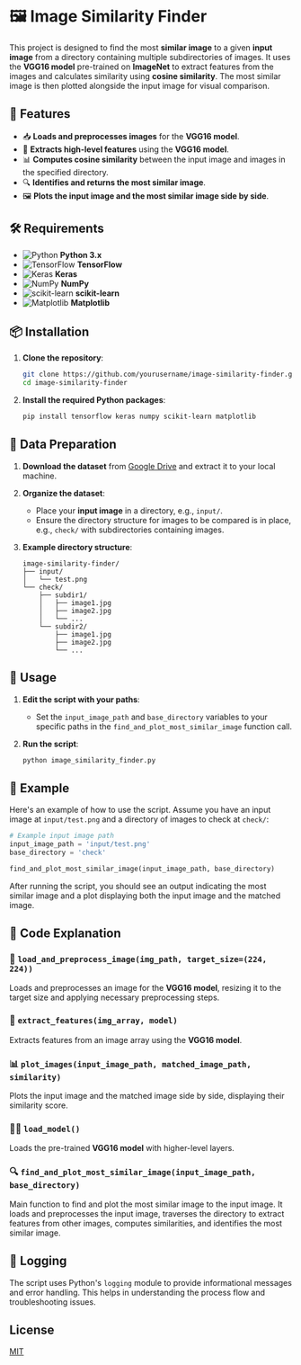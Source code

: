 
# 🖼️ Image Similarity Finder

This project is designed to find the most **similar image** to a given **input image** from a directory containing multiple subdirectories of images. It uses the **VGG16 model** pre-trained on **ImageNet** to extract features from the images and calculates similarity using **cosine similarity**. The most similar image is then plotted alongside the input image for visual comparison.

## 🌟 Features

- 📥 **Loads and preprocesses images** for the **VGG16 model**.
- 🧠 **Extracts high-level features** using the **VGG16 model**.
- 📊 **Computes cosine similarity** between the input image and images in the specified directory.
- 🔍 **Identifies and returns the most similar image**.
- 🖼️ **Plots the input image and the most similar image side by side**.

## 🛠️ Requirements

- ![Python](https://img.shields.io/badge/Python-3.x-blue.svg?logo=python&logoColor=white) **Python 3.x**
- ![TensorFlow](https://img.shields.io/badge/TensorFlow-2.x-orange.svg?logo=tensorflow&logoColor=white) **TensorFlow**
- ![Keras](https://img.shields.io/badge/Keras-2.x-red.svg?logo=keras&logoColor=white) **Keras**
- ![NumPy](https://img.shields.io/badge/NumPy-1.x-blue.svg?logo=numpy&logoColor=white) **NumPy**
- ![scikit-learn](https://img.shields.io/badge/scikit--learn-0.x-blue.svg?logo=scikit-learn&logoColor=white) **scikit-learn**
- ![Matplotlib](https://img.shields.io/badge/Matplotlib-3.x-blue.svg?logo=matplotlib&logoColor=white) **Matplotlib**

## 📦 Installation

1. **Clone the repository**:
    ```sh
    git clone https://github.com/yourusername/image-similarity-finder.git
    cd image-similarity-finder
    ```

2. **Install the required Python packages**:
    ```sh
    pip install tensorflow keras numpy scikit-learn matplotlib
    ```

## 📂 Data Preparation

1. **Download the dataset** from [Google Drive](https://drive.google.com/file/d/1UVSJ6h7r8pmOWYZkqWeAZ_YvwbFr1wV3/view) and extract it to your local machine.

2. **Organize the dataset**:
    - Place your **input image** in a directory, e.g., `input/`.
    - Ensure the directory structure for images to be compared is in place, e.g., `check/` with subdirectories containing images.

3. **Example directory structure**:
    ```
    image-similarity-finder/
    ├── input/
    │   └── test.png
    └── check/
        ├── subdir1/
        │   ├── image1.jpg
        │   ├── image2.jpg
        │   └── ...
        └── subdir2/
            ├── image1.jpg
            ├── image2.jpg
            └── ...
    ```

## 🚀 Usage

1. **Edit the script with your paths**:
    - Set the `input_image_path` and `base_directory` variables to your specific paths in the `find_and_plot_most_similar_image` function call.

2. **Run the script**:
    ```sh
    python image_similarity_finder.py
    ```

## 📝 Example

Here's an example of how to use the script. Assume you have an input image at `input/test.png` and a directory of images to check at `check/`:

```python
# Example input image path
input_image_path = 'input/test.png'
base_directory = 'check'

find_and_plot_most_similar_image(input_image_path, base_directory)
```

After running the script, you should see an output indicating the most similar image and a plot displaying both the input image and the matched image.

## 📜 Code Explanation

### 🔄 `load_and_preprocess_image(img_path, target_size=(224, 224))`

Loads and preprocesses an image for the **VGG16 model**, resizing it to the target size and applying necessary preprocessing steps.

### 🧬 `extract_features(img_array, model)`

Extracts features from an image array using the **VGG16 model**.

### 📊 `plot_images(input_image_path, matched_image_path, similarity)`

Plots the input image and the matched image side by side, displaying their similarity score.

### 🏋️‍♂️ `load_model()`

Loads the pre-trained **VGG16 model** with higher-level layers.

### 🔍 `find_and_plot_most_similar_image(input_image_path, base_directory)`

Main function to find and plot the most similar image to the input image. It loads and preprocesses the input image, traverses the directory to extract features from other images, computes similarities, and identifies the most similar image.

## 📑 Logging

The script uses Python's `logging` module to provide informational messages and error handling. This helps in understanding the process flow and troubleshooting issues.

## License

[MIT](https://choosealicense.com/licenses/mit/)
